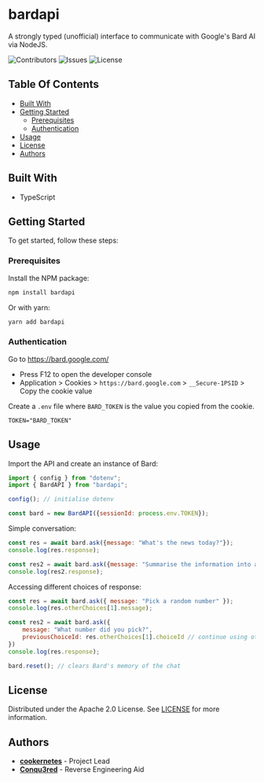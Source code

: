 # bardapi
<p>
A strongly typed (unofficial) interface to communicate with Google's Bard AI via NodeJS.
<br/>
</p>

![Contributors](https://img.shields.io/github/contributors/cookernetes/bardapi?color=dark-green) ![Issues](https://img.shields.io/github/issues/cookernetes/bardapi) ![License](https://img.shields.io/github/license/cookernetes/bardapi) 


## Table Of Contents

* [Built With](#built-with)
* [Getting Started](#getting-started)
  * [Prerequisites](#prerequisites)
  * [Authentication](#authentication)
* [Usage](#usage)
* [License](#license)
* [Authors](#authors)

## Built With

- TypeScript

## Getting Started

To get started, follow these steps:

### Prerequisites

Install the NPM package:
```sh
npm install bardapi
```
Or with yarn:
```sh
yarn add bardapi
```

### Authentication

Go to https://bard.google.com/
- Press F12 to open the developer console
- Application > Cookies > `https://bard.google.com` > `__Secure-1PSID` > Copy the cookie value

Create a `.env` file where `BARD_TOKEN` is the value you copied from the cookie.
```env
TOKEN="BARD_TOKEN"
```

## Usage

Import the API and create an instance of Bard:

```js
import { config } from "dotenv";
import { BardAPI } from "bardapi";

config(); // initialise dotenv

const bard = new BardAPI({sessionId: process.env.TOKEN});
```

Simple conversation:

```js
const res = await bard.ask({message: "What's the news today?"});
console.log(res.response);

const res2 = await bard.ask({message: "Summarise the information into a small paragraph"});
console.log(res2.response);
```

Accessing different choices of response:

```js
const res = await bard.ask({ message: "Pick a random number" });
console.log(res.otherChoices[1].message);

const res2 = await bard.ask({
    message: "What number did you pick?",
    previousChoiceId: res.otherChoices[1].choiceId // continue using otherChoices[1]
})
console.log(res.response);

bard.reset(); // clears Bard's memory of the chat
```

## License

Distributed under the Apache 2.0 License. See [LICENSE](https://github.com/cookernetes/bardapi/blob/main/LICENSE) for more information.

## Authors

* [**cookernetes**](https://github.com/cookernetes/) - Project Lead
* [**Conqu3red**](https://github.com/conqu3red/) - Reverse Engineering Aid
